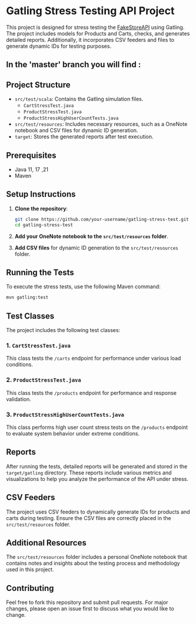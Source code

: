 # Gatling Stress Testing API Project

This project is designed for stress testing the [FakeStoreAPI](https://fakestoreapi.com) using Gatling. The project includes models for Products and Carts, checks, and generates detailed reports. Additionally, it incorporates CSV feeders and files to generate dynamic IDs for testing purposes.

## In the 'master' branch you will find : 

## Project Structure

- `src/test/scala`: Contains the Gatling simulation files.
  - `CartStressTest.java`
  - `ProductStressTest.java`
  - `ProductStressHighUserCountTests.java`
- `src/test/resources`: Includes necessary resources, such as a OneNote notebook and CSV files for dynamic ID generation.
- `target`: Stores the generated reports after test execution.

## Prerequisites

- Java 11, 17 ,21
- Maven

## Setup Instructions

1. **Clone the repository**:
   ```sh
   git clone https://github.com/your-username/gatling-stress-test.git
   cd gatling-stress-test
   ```

2. **Add your OneNote notebook to the `src/test/resources` folder**.

3. **Add CSV files** for dynamic ID generation to the `src/test/resources` folder.

## Running the Tests

To execute the stress tests, use the following Maven command:

```sh
mvn gatling:test
```

## Test Classes

The project includes the following test classes:

### 1. `CartStressTest.java`

This class tests the `/carts` endpoint for performance under various load conditions.

### 2. `ProductStressTest.java`

This class tests the `/products` endpoint for performance and response validation.

### 3. `ProductStressHighUserCountTests.java`

This class performs high user count stress tests on the `/products` endpoint to evaluate system behavior under extreme conditions.

## Reports

After running the tests, detailed reports will be generated and stored in the `target/gatling` directory. These reports include various metrics and visualizations to help you analyze the performance of the API under stress.

## CSV Feeders

The project uses CSV feeders to dynamically generate IDs for products and carts during testing. Ensure the CSV files are correctly placed in the `src/test/resources` folder.

## Additional Resources

The `src/test/resources` folder includes a personal OneNote notebook that contains notes and insights about the testing process and methodology used in this project.

## Contributing

Feel free to fork this repository and submit pull requests. For major changes, please open an issue first to discuss what you would like to change.

